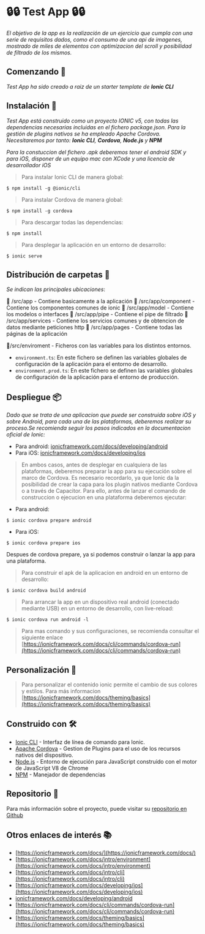 # 🔒🔒 Test App 🔒🔒 

_El objetivo de la app es la realización de un ejercicio que cumpla con una serie de requisitos dados, como el consumo de una api de imagenes, mostrado de miles de elementos con optimizacion del scroll y posibilidad de filtrado de los mismos._


## Comenzando 🚀

_Test App ha sido creado a raiz de un starter template de **Ionic CLI**_

## Instalación 🔧

_Test App está construido como un proyecto IONIC v5, con todas las dependencias necesarias incluidas en el fichero _package.json_. Para la gestión de plugins nativos se ha empleado Apache Cordova. Necesitaremos por tanto: **Ionic CLI**, **Cordova**, **Node.js** y **NPM**_

_Para la constuccion del fichero .apk deberemos tener el android SDK y para iOS, disponer de un equipo mac con XCode y una licencia de desarrollador iOS_

> Para instalar Ionic CLI de manera global:
```shell
$ npm install -g @ionic/cli
```

> Para instalar Cordova de manera global:
```shell
$ npm install -g cordova
```

> Para descargar todas las dependencias:
```shell
$ npm install
```

> Para desplegar la aplicación en un entorno de desarrollo:
```shell
$ ionic serve
```


## Distribución de carpetas 📁

_Se indican las principales ubicaciones_:

📂 /src/app - Contiene basicamente a la aplicación
📁 /src/app/component - Contiene los componentes comunes de ionic
📁 /src/app/model - Contiene los modelos o interfaces
📁 /src/app/pipe - Contiene el pipe de filtrado
📁 /src/app/services - Contiene los servicios comunes y de obtencion de datos mediante peticiones http
📁 /src/app/pages - Contiene todas las páginas de la aplicación

📂/src/enviroment - Ficheros con las variables para los distintos entornos.
- ```environment.ts```: En este fichero se definen las variables globales de configuración de la aplicación para el entorno de desarrollo. 
- ```environment.prod.ts```: En este fichero se definen las variables globales  de configuración de la aplicación para el entorno de producción. 


## Despliegue 📦

_Dado que se trata de una aplicacion que puede ser construida sobre iOS y sobre Android, para cada una de las plataformas, deberemos realizar su proceso.Se recomienda seguir los pasos indicados en la documentacion oficial de Ionic:_
- Para android: [ionicframework.com/docs/developing/android](ionicframework.com/docs/developing/android)
- Para iOS: [ionicframework.com/docs/developing/ios](ionicframework.com/docs/developing/ios)

> En ambos casos, antes de desplegar en cualquiera de las plataformas, deberemos preparar la app para su ejecución sobre el marco de Cordova. Es necesario recordarlo, ya que Ionic da la posibilidad de crear la capa para los plugin nativos mediante Cordova o a través de Capacitor. Para ello, antes de lanzar el comando de construccion o ejecucion en una plataforma deberemos ejecutar:
- Para android:
```shell
$ ionic cordova prepare android
```

- Para iOS:
```shell
$ ionic cordova prepare ios
```
Despues de cordova prepare, ya si podemos construir o lanzar la app para una plataforma.

> Para construir el apk de la aplicacion en android en un entorno de desarrollo:
```shell
$ ionic cordova build android
```

> Para arrancar la app en un dispositivo real android (conectado mediante USB) en un entorno de desarrollo, con live-reload:
```shell
$ ionic cordova run android -l
```

> Para mas comando y sus configuraciones, se recomienda consultar el siguiente enlace [https://ionicframework.com/docs/cli/commands/cordova-run](https://ionicframework.com/docs/cli/commands/cordova-run)

## Personalización 🎨

> Para personalizar el contenido ionic permite el cambio de sus colores y estilos. Para más informacion [https://ionicframework.com/docs/theming/basics](https://ionicframework.com/docs/theming/basics)

## Construido con 🛠️

* [Ionic CLI](https://ionicframework.com/docs/intro/cli) - Interfaz de línea de comando para Ionic.
* [Apache Cordova](https://cordova.apache.org/) - Gestion de Plugins para el uso de los recursos nativos del dispositivo.
* [Node.js](https://nodejs.org/es/) - Entorno de ejecución para JavaScript construido con el motor de JavaScript V8 de Chrome
* [NPM](https://www.npmjs.com/) - Manejador de dependencias


## Repositorio 📖

Para más información sobre el proyecto, puede visitar su [repositorio en Github](https://github.com/SergioVazquezDev/test_app)


## Otros enlaces de interés 📚

- [https://ionicframework.com/docs/](https://ionicframework.com/docs/)
- [https://ionicframework.com/docs/intro/environment](https://ionicframework.com/docs/intro/environment)
- [https://ionicframework.com/docs/intro/cli](https://ionicframework.com/docs/intro/cli)
- [https://ionicframework.com/docs/developing/ios](https://ionicframework.com/docs/developing/ios)
- [ionicframework.com/docs/developing/android](ionicframework.com/docs/developing/android)
- [https://ionicframework.com/docs/cli/commands/cordova-run](https://ionicframework.com/docs/cli/commands/cordova-run)
- [https://ionicframework.com/docs/theming/basics](https://ionicframework.com/docs/theming/basics)
